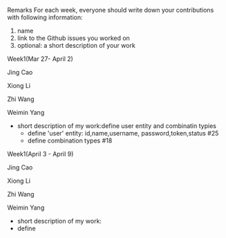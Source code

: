 Remarks
For each week, everyone should write down your contributions with following information:
1. name
2. link to the Github issues you worked on
3. optional: a short description of your work

Week1(Mar 27- April 2)

Jing Cao

Xiong Li

Zhi Wang 

Weimin Yang
 - short description of my work:define user entity and combinatin typies 
   - define 'user' entity: id,name,username, password,token,status  #25
   - define combination types  #18
  

Week1(April 3 - April 9)

Jing Cao

Xiong Li

Zhi Wang 

Weimin Yang
 - short description of my work:
  - define 

